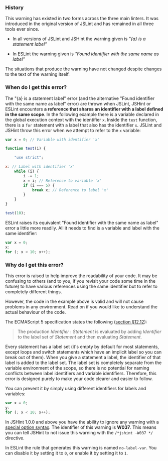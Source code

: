 <!---
{
    "titles": [
        "{a} is a statement label",
        "Found identifier with the same name as label",
        "W037"
    ],
    "slugs": [
        "a-is-a-statement-label",
        "found-identifier-with-the-same-name-as-label",
        "w037"
    ],
    "linters": [
        "jslint",
        "jshint",
        "eslint"
    ],
    "author": "jallardice"
}
-->

### History

This warning has existed in two forms across the three main linters. It was
introduced in the original version of JSLint and has remained in all three tools
ever since.

 - In all versions of JSLint and JSHint the warning given is *"{a} is a
   statement label"*

 - In ESLint the warning given is *"Found identifier with the same name as
   label"*

The situations that produce the warning have not changed despite changes to the
text of the warning itself.

### When do I get this error?

The "{a} is a statement label" error (and the alternative "Found identifier with
the same name as label" error) are thrown when JSLint, JSHint or ESLint
encounters **a reference that shares an identifier with a label defined in the
same scope**. In the following example there is a variable declared in the
global execution context with the identifier `x`. Inside the `test` function,
there is a `for` statement with a label that also has the identifier `x`. JSLint
and JSHint throw this error when we attempt to refer to the `x` variable:

<!---
{
    "linter": "jslint",
    "eslint": {
        "no-label-var": 1
    }
}
-->
```javascript
var x = 0; // Variable with identifier 'x'

function test(i) {

    "use strict";

x: // Label with identifier 'x'
    while (i) {
        i -= 1;
        x = i; // Reference to variable 'x'
        if (i === 5) {
            break x; // Reference to label 'x'
        }
    }
}

test(10);
```

ESLint raises its equivalent "Found identifier with the same name as label"
error a little more readily. All it needs to find is a variable and label with
the same identifier:

<!---
{
    "linter": "eslint",
    "eslint": {
        "no-label-var": 1
    }
}
-->
```javascript
var x = 0;
x:
for (; x < 10; x++);
```

### Why do I get this error?

This error is raised to help improve the readability of your code. It may be
confusing to others (and to you, if you revisit your code some time in the
future) to have various references using the same identifier but to refer to
completely different things.

However, the code in the example above is valid and will not cause problems in
any environment. Read on if you would like to understand the actual behaviour of
the code.

The ECMAScript 5 specification states the following ([section
§12.12][es5-12.12]):

> The production *Identifier* : *Statement* is evaluated by adding *Identifier*
> to the label set of *Statement* and then evaluating *Statement*.

Every statement has a label set (it's empty by default for most statements,
except loops and switch statements which have an implicit label so you can break
out of them). When you give a statement a label, the identifier of that label is
added to the label set. The label set is completely separate from the variable
environment of the scope, so there is no potential for naming conflicts between
label identifiers and variable identifiers. Therefore, this error is designed
purely to make your code clearer and easier to follow.

You can prevent it by simply using different identifiers for labels and
variables:

<!---
{
    "linter": "eslint",
    "eslint": {
        "no-label-var": 1
    }
}
-->
```javascript
var x = 0;
y:
for (; x < 10; x++);
```

In JSHint 1.0.0 and above you have the ability to ignore any warning with a
[special option syntax][jshintopts]. The identifier of this
warning is **W037**. This means you can tell JSHint to not issue this warning
with the `/*jshint -W037 */` directive.

In ESLint the rule that generates this warning is named `no-label-var`. You can
disable it by setting it to `0`, or enable it by setting it to `1`.

[jshintopts]: http://jshint.com/docs/#options
[es5-12.12]: http://es5.github.com/#x12.12
